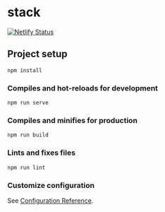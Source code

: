 # stack

[![Netlify Status](https://api.netlify.com/api/v1/badges/20f1d3ce-d5b3-4732-9976-c906e9f88df8/deploy-status)](https://app.netlify.com/sites/meeting-stack/deploys)

## Project setup
```
npm install
```

### Compiles and hot-reloads for development
```
npm run serve
```

### Compiles and minifies for production
```
npm run build
```

### Lints and fixes files
```
npm run lint
```

### Customize configuration
See [Configuration Reference](https://cli.vuejs.org/config/).
